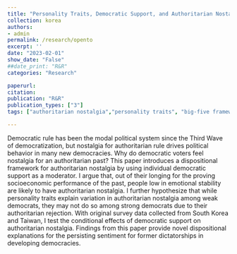 ```yaml
---
title: "Personality Traits, Democratic Support, and Authoritarian Nostalgia"
collection: korea
authors: 
- admin
permalink: /research/opento
excerpt: ''
date: "2023-02-01"
show_date: "False"
##date_print: "R&R"
categories: "Research"

paperurl: 
citation:
publication: "R&R"
publication_types: ["3"]
tags: ["authoritarian nostalgia","personality traits", "big-five framework", "post-authoritarian democracies"]

---
```


Democratic rule has been the modal political system since the Third Wave of democratization, but nostalgia for authoritarian rule drives political behavior in many new democracies. Why do democratic voters feel nostalgia for an authoritarian past? This paper introduces a dispositional framework for authoritarian nostalgia by using individual democratic support as a moderator. I argue that, out of their longing for the proving socioeconomic performance of the past, people low in emotional stability are likely to have authoritarian nostalgia. I further hypothesize that while personality traits explain variation in authoritarian nostalgia among weak democrats, they may not do so among strong democrats due to their authoritarian rejection. With original survey data collected from South Korea and Taiwan, I test the conditional effects of democratic support on authoritarian nostalgia. Findings from this paper provide novel dispositional explanations for the persisting sentiment for former dictatorships in developing democracies.

